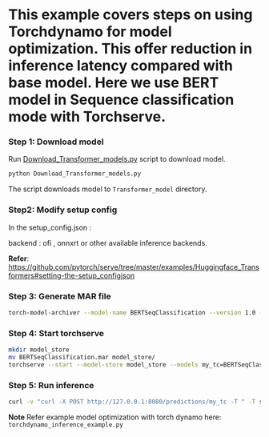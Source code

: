 # This example covers steps on using Torchdynamo for model optimization. This offer reduction in inference latency compared with base model. Here we use BERT model in Sequence classification mode with Torchserve.

### Step 1: Download model

Run [Download_Transformer_models.py](https://github.com/pytorch/serve/blob/master/examples/Huggingface_Transformers/Download_Transformer_models.py) script to download model.


```bash
python Download_Transformer_models.py
```

The script downloads model to `Transformer_model` directory.

### Step2: Modify setup config

In the setup_config.json :

backend : ofi , onnxrt or other available inference backends.

**__Refer__**: https://github.com/pytorch/serve/tree/master/examples/Huggingface_Transformers#setting-the-setup_configjson

### Step 3: Generate MAR file

```bash
torch-model-archiver --model-name BERTSeqClassification --version 1.0 --serialized-file Transformer_model/pytorch_model.bin --handler ./custom_handler.py --extra-files "Transformer_model/config.json,./setup_config.json,./index_to_name.json" -r requirements.txt
```

### Step 4: Start torchserve

```bash
mkdir model_store
mv BERTSeqClassification.mar model_store/
torchserve --start --model-store model_store --models my_tc=BERTSeqClassification.mar --ncs
```

### Step 5: Run inference

```bash
curl -v "curl -X POST http://127.0.0.1:8080/predictions/my_tc -T " -T sample_text.txt
```

**__Note__** Refer example model optimization with torch dynamo here: `torchdynamo_inference_example.py`